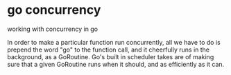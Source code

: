 # go concurrency
working with concurrency in go


 In order to make a particular function run concurrently, all we have to do is prepend the word "go" to the function call, and it cheerfully runs in the background, as a GoRoutine. Go's built in scheduler takes are of making sure that a given GoRoutine runs when it should, and as efficiently as it can.
